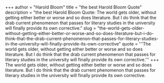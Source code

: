 +++
author = "Harold Bloom"
title = "the best Harold Bloom Quote"
description = "the best Harold Bloom Quote: The world gets older, without getting either better or worse and so does literature. But I do think that the drab current phenomenon that passes for literary studies in the university will finally provide its own corrective."
slug = "the-world-gets-older-without-getting-either-better-or-worse-and-so-does-literature-but-i-do-think-that-the-drab-current-phenomenon-that-passes-for-literary-studies-in-the-university-will-finally-provide-its-own-corrective"
quote = '''The world gets older, without getting either better or worse and so does literature. But I do think that the drab current phenomenon that passes for literary studies in the university will finally provide its own corrective.'''
+++
The world gets older, without getting either better or worse and so does literature. But I do think that the drab current phenomenon that passes for literary studies in the university will finally provide its own corrective.
